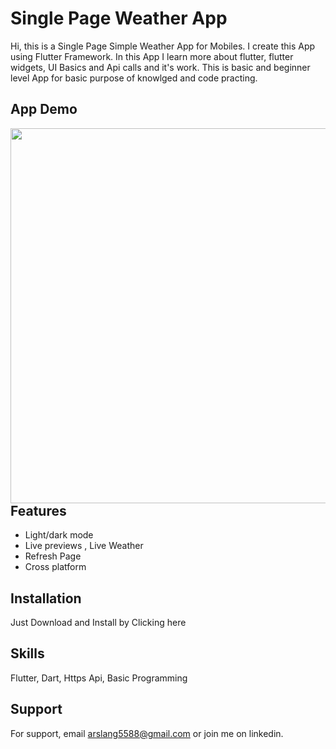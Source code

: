 
# Single Page Weather App

Hi, this is a Single Page Simple Weather App for Mobiles. I create this App using Flutter Framework. In this App I learn more about flutter, flutter widgets, UI Basics and Api calls and it's work. This is basic and beginner level App for basic purpose of knowlged and code practing.


## App Demo

<img align="left"  width="800" height="600" src="https://github.com/arslanaslam5588/Simple_Weather_App_1/blob/master/assets/WeatherAppGif.gif">

## Features

- Light/dark mode
- Live previews , Live Weather 
- Refresh Page
- Cross platform


## Installation

Just Download and Install by Clicking here

  
## Skills
Flutter, Dart, Https Api, Basic Programming 


## Support

For support, email arslang5588@gmail.com or join me on linkedin.

